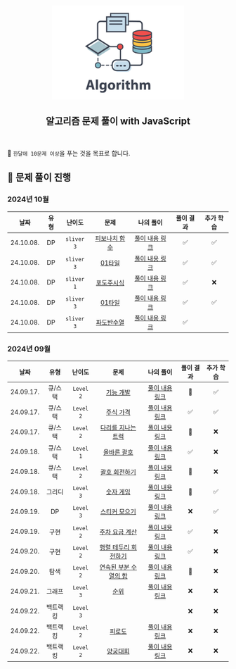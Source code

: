 <div align="center">
  <br />
  <img src="./assets/algorithm.png" alt="Algorithm" width="300px" />
  <br />
  <h2>알고리즘 문제 풀이 with JavaScript</h2>
  <br />
</div>

🎯 `한달에 10문제 이상`을 푸는 것을 목표로 합니다.

## 📅 문제 풀이 진행

### 2024년 10월

|   날짜    | 유형 |   난이도   |              문제              |               나의 풀이                | 풀이 결과 | 추가 학습 |
| :-------: | :--: | :--------: | :----------------------------: | :------------------------------------: | :-------: | :-------: |
| 24.10.08. |  DP  | `sliver 3` |   [피보나치 함수][fibo-func]   |    [풀이 내용 링크][fibo-func-sol]     |    ✅     |    ✅     |
| 24.10.08. |  DP  | `sliver 3` |      [01타일][fibo-func]       |     [풀이 내용 링크][01-tile-sol]      |    ✅     |    ✅     |
| 24.10.08. |  DP  | `sliver 1` |   [포도주시식][wine-tasting]   |   [풀이 내용 링크][wine-tasting-sol]   |    ✅     |    ❌     |
| 24.10.08. |  DP  | `sliver 3` |      [01타일][fibo-func]       |     [풀이 내용 링크][01-tile-sol]      |    ✅     |    ✅     |
| 24.10.08. |  DP  | `sliver 3` | [파도반수열][padoban-sequence] | [풀이 내용 링크][padoban-sequence-sol] |    ✅     |           |

### 2024년 09월

|   날짜    |   유형   |  난이도   |                        문제                         |                    나의 풀이                     | 풀이 결과 | 추가 학습 |
| :-------: | :------: | :-------: | :-------------------------------------------------: | :----------------------------------------------: | :-------: | :-------: |
| 24.09.17. | 큐/스택  | `Level 2` |                [기능 개발][func-dev]                |          [풀이 내용 링크][func-dev-sol]          |    🚸     |    ✅     |
| 24.09.17. | 큐/스택  | `Level 2` |              [주식 가격][stock-price]               |        [풀이 내용 링크][stock-price-sol]         |    ✅     |    ✅     |
| 24.09.17. | 큐/스택  | `Level 2` |         [다리를 지나는 트럭][truck-bridge]          |        [풀이 내용 링크][truck-bridge-sol]        |    🚸     |    ❌     |
| 24.09.18. | 큐/스택  | `Level 1` |           [올바른 괄호][correct-brackets]           |      [풀이 내용 링크][correct-brackets-sol]      |    ✅     |    ❌     |
| 24.09.18. | 큐/스택  | `Level 2` |          [괄호 회전하기][rotate-brackets]           |      [풀이 내용 링크][rotate-brackets-sol]       |    🚸     |    ❌     |
| 24.09.18. |  그리디  | `Level 3` |              [숫자 게임][number-game]               |        [풀이 내용 링크][number-game-sol]         |    🚸     |    ✅     |
| 24.09.19. |    DP    | `Level 3` |        [스티커 모으기][sticker-collection-2]        |    [풀이 내용 링크][sticker-collection-2-sol]    |    ❌     |    ✅     |
| 24.09.19. |   구현   | `Level 2` |       [주차 요금 계산][calculate-parking-fee]       |   [풀이 내용 링크][calculate-parking-fee-sol]    |    ✅     |    ❌     |
| 24.09.20. |   구현   | `Level 2` |     [행렬 테두리 회전하기][rotate-matrix-edge]      |     [풀이 내용 링크][rotate-matrix-edge-sol]     |    ✅     |    ❌     |
| 24.09.20. |   탐색   | `Level 2` | [연속된 부분 수열의 합][sum-of-contiguous-sequence] | [풀이 내용 링크][sum-of-contiguous-sequence-sol] |    🚸     |    ❌     |
| 24.09.21. |  그래프  | `Level 3` |                    [순위][rank]                     |            [풀이 내용 링크][rank-sol]            |    ❌     |    ❌     |
| 24.09.22. | 백트랙킹 | `Level 3` |                                                     |                                                  |    ❌     |    ❌     |
| 24.09.22. | 백트랙킹 | `Level 2` |                 [피로도][tiredness]                 |            [풀이 내용 링크][rank-sol]            |    ❌     |    ❌     |
| 24.09.22. | 백트랙킹 | `Level 2` |                [양궁대회][tiredness]                |            [풀이 내용 링크][rank-sol]            |    ❌     |    ❌     |

[//]: # 'URL 변수 정의 - 24년 10월'
[fibo-func]: https://www.acmicpc.net/problem/1003
[fibo-func-sol]: https://github.com/candymask0712/algorithm-with-js/blob/main/DP/fast-dp-01/beak_s3_1003_fibonacci-func.js
[01-tile]: https://www.acmicpc.net/problem/1904
[01-tile-sol]: https://github.com/candymask0712/algorithm-with-js/blob/main/DP/fast-dp-01/beak_s3_1904_01-tile.js
[wine-tasting]: https://www.acmicpc.net/problem/1904
[wine-tasting-sol]: https://github.com/candymask0712/algorithm-with-js/blob/main/DP/fast-dp-01/beak_s1_2156_wine-tasting.js
[padoban-sequence]: https://www.acmicpc.net/problem/1904
[padoban-sequence-sol]: https://github.com/candymask0712/algorithm-with-js/blob/main/DP/fast-dp-02/beak_s3_9461_padoban-sequence.js
[//]: # 'URL 변수 정의 - 24년 09월'
[func-dev]: https://school.programmers.co.kr/learn/courses/30/lessons/42586
[func-dev-sol]: https://github.com/candymask0712/algorithm-with-js/blob/main/Stack%26Queue/Queue/pro_lv2_function-development.js
[stock-price]: https://school.programmers.co.kr/learn/courses/30/lessons/42584
[stock-price-sol]: https://github.com/candymask0712/algorithm-with-js/blob/main/Stack%26Queue/Queue/pro_lv2_stock-price.js
[truck-bridge]: https://school.programmers.co.kr/learn/courses/30/lessons/42583
[truck-bridge-sol]: https://github.com/candymask0712/algorithm-with-js/blob/main/Stack%26Queue/Queue/pro_lv2_trucks-crossing-bridge.js
[correct-brackets]: https://school.programmers.co.kr/learn/courses/30/lessons/12909
[correct-brackets-sol]: https://github.com/candymask0712/algorithm-with-js/blob/main/Stack%26Queue/Stack/pro_lv1_correct-brackets.js
[rotate-brackets]: https://school.programmers.co.kr/learn/courses/30/lessons/76502
[rotate-brackets-sol]: https://github.com/candymask0712/algorithm-with-js/blob/main/Stack%26Queue/Stack/pro_lv2_rotate-brackets.js
[number-game]: https://school.programmers.co.kr/learn/courses/30/lessons/12987
[number-game-sol]: https://github.com/candymask0712/algorithm-with-js/blob/main/greedy/pro_lv3_number-game.js
[sticker-collection-2]: https://school.programmers.co.kr/learn/courses/30/lessons/12971#
[sticker-collection-2-sol]: https://github.com/candymask0712/algorithm-with-js/blob/main/DP/pro_lv3_sticker-collection-2.js
[calculate-parking-fee]: https://school.programmers.co.kr/learn/courses/30/lessons/92341
[calculate-parking-fee-sol]: https://github.com/candymask0712/algorithm-with-js/blob/main/Implementation/pro_lv2_calculate_parking_fee.js
[rotate-matrix-edge]: https://school.programmers.co.kr/learn/courses/30/lessons/77485
[rotate-matrix-edge-sol]: https://github.com/candymask0712/algorithm-with-js/blob/main/Implementation/pro_lv2_rotate-matrix-edge.js
[sum-of-contiguous-sequence]: https://school.programmers.co.kr/learn/courses/30/lessons/77485
[sum-of-contiguous-sequence-sol]: https://github.com/candymask0712/algorithm-with-js/blob/main/Search%26Traversal/Search/Two-Pointer/Pro_lv2_sum-of-contiguous-sequence.js
[rank]: https://school.programmers.co.kr/learn/courses/30/lessons/49191
[rank-sol]: https://github.com/candymask0712/algorithm-with-js/blob/main/Search%26Traversal/Search/Two-Pointer/Pro_lv2_sum-of-contiguous-sequence.js
[n-queen]: https://school.programmers.co.kr/learn/courses/30/lessons/49191
[n-queen-sol]: https://github.com/candymask0712/algorithm-with-js/blob/main/Search%26Traversal/Search/Two-Pointer/Pro_lv2_sum-of-contiguous-sequence.js
[tiredness]: https://school.programmers.co.kr/learn/courses/30/lessons/87946?language=javascript
[tiredness-sol]: https://github.com/candymask0712/algorithm-with-js/blob/main/Search%26Traversal/Search/Two-Pointer/Pro_lv2_sum-of-contiguous-sequence.js
[archery-competition]: https://school.programmers.co.kr/learn/courses/30/lessons/87946?language=javascript
[archery-competition-sol]: https://github.com/candymask0712/algorithm-with-js/blob/main/Search%26Traversal/Search/Two-Pointer/pro_lv2_archery_competition
